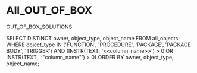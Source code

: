 # All_OUT_OF_BOX
OUT_OF_BOX_SOLUTIONS


SELECT DISTINCT owner, object_type, object_name
FROM all_objects
WHERE object_type IN ('FUNCTION', 'PROCEDURE', 'PACKAGE', 'PACKAGE BODY', 'TRIGGER')
AND (INSTR(TEXT, '<<column_name>>') > 0 OR INSTR(TEXT, ':"column_name"') > 0)
ORDER BY owner, object_type, object_name;
